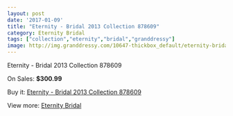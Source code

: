 ```yaml
---
layout: post
date: '2017-01-09'
title: "Eternity - Bridal 2013 Collection 878609"
category: Eternity Bridal
tags: ["collection","eternity","bridal","granddressy"]
image: http://img.granddressy.com/10647-thickbox_default/eternity-bridal-2013-collection-878609.jpg
---
```

Eternity - Bridal 2013 Collection 878609

On Sales: **$300.99**
<a href="https://www.granddressy.com/en/eternity-bridal/9765-eternity-bridal-2013-collection-878609.html"><amp-img layout="responsive" width="600" height="600" src="//img.granddressy.com/10647-thickbox_default/eternity-bridal-2013-collection-878609.jpg" alt="Eternity - Bridal 2013 Collection 878609 0" /></a>

Buy it: [Eternity - Bridal 2013 Collection 878609](https://www.granddressy.com/en/eternity-bridal/9765-eternity-bridal-2013-collection-878609.html "Eternity - Bridal 2013 Collection 878609")

View more: [Eternity Bridal](https://www.granddressy.com/en/288-eternity-bridal "Eternity Bridal")